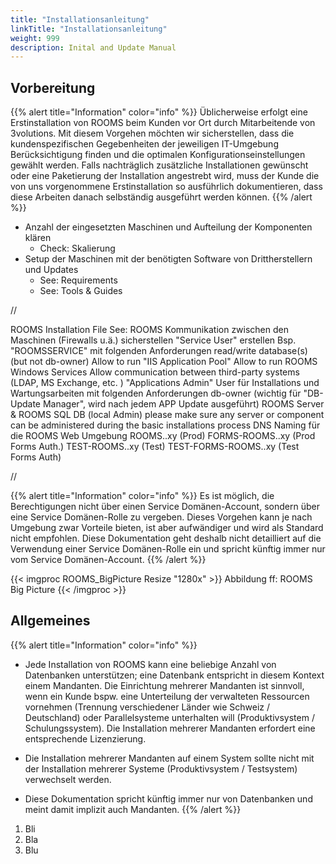 ```yaml
---
title: "Installationsanleitung"
linkTitle: "Installationsanleitung"
weight: 999
description: Inital and Update Manual
---
```


## Vorbereitung

{{% alert title="Information" color="info" %}}
Üblicherweise erfolgt eine Erstinstallation von ROOMS beim Kunden vor Ort durch Mitarbeitende von 3volutions. Mit diesem Vorgehen möchten wir sicherstellen, dass die kundenspezifischen Gegebenheiten der jeweiligen IT-Umgebung Berücksichtigung finden und die optimalen Konfigurationseinstellungen gewählt werden. Falls nachträglich zusätzliche Installationen gewünscht oder eine Paketierung der Installation angestrebt wird, muss der Kunde die von uns vorgenommene Erstinstallation so ausführlich dokumentieren, dass diese Arbeiten danach selbständig ausgeführt werden können.
{{% /alert %}}

- Anzahl der eingesetzten Maschinen und Aufteilung der Komponenten klären
    - Check: Skalierung
- Setup der Maschinen mit der benötigten Software von Drittherstellern und Updates
    - See: Requirements
    - See: Tools & Guides

//

ROOMS Installation File
See: ROOMS
Kommunikation zwischen den Maschinen (Firewalls u.ä.) sicherstellen
"Service User" erstellen Bsp. "ROOMSSERVICE" mit folgenden Anforderungen
read/write database(s) (but not db-owner)
Allow to run "IIS Application Pool"
Allow to run ROOMS Windows Services
Allow communication between third-party systems (LDAP, MS Exchange, etc. ) 
"Applications Admin" User für Installations und Wartungsarbeiten mit folgenden Anforderungen
db-owner (wichtig für "DB-Update Manager", wird nach jedem APP Update ausgeführt)
ROOMS Server & ROOMS SQL DB (local Admin)
please make sure any server or component can be administered during the basic installations process
DNS Naming für die  ROOMS Web Umgebung 
ROOMS.<yourdomain>.xy (Prod)
FORMS-ROOMS.<yourdomain>.xy (Prod Forms Auth.)
TEST-ROOMS.<yourdomain>.xy (Test)
TEST-FORMS-ROOMS.<yourdomain>.xy (Test Forms Auth)

//


{{% alert title="Information" color="info" %}}
Es ist möglich, die Berechtigungen nicht über einen Service Domänen-Account, sondern über eine Service Domänen-Rolle zu vergeben. Dieses Vorgehen kann je nach Umgebung zwar Vorteile bieten, ist aber aufwändiger und wird als Standard nicht empfohlen. Diese Dokumentation geht deshalb nicht detailliert auf die Verwendung einer Service Domänen-Rolle ein und spricht künftig immer nur vom Service Domänen-Account.
{{% /alert %}}



{{< imgproc ROOMS_BigPicture Resize "1280x" >}}
Abbildung ff: ROOMS Big Picture 
{{< /imgproc >}}


## Allgemeines

{{% alert title="Information" color="info" %}}

- Jede Installation von ROOMS kann eine beliebige Anzahl von Datenbanken unterstützen; eine Datenbank entspricht in diesem Kontext einem Mandanten. Die Einrichtung mehrerer Mandanten ist sinnvoll, wenn ein Kunde bspw. eine Unterteilung der verwalteten Ressourcen vornehmen (Trennung verschiedener Länder wie Schweiz / Deutschland) oder Parallelsysteme unterhalten will (Produktivsystem / Schulungssystem). Die Installation mehrerer Mandanten erfordert eine entsprechende Lizenzierung.

- Die Installation mehrerer Mandanten auf einem System sollte nicht mit der Installation mehrerer Systeme (Produktivsystem / Testsystem) verwechselt werden.

- Diese Dokumentation spricht künftig immer nur von Datenbanken und meint damit implizit auch Mandanten.
{{% /alert %}}


1. Bli
1. Bla
1. Blu


